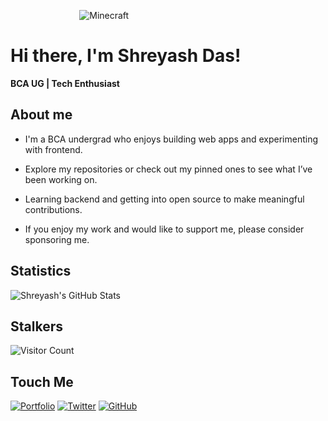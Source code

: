 ‎ ‎ ‎   ‎ ‎‎ ‎   ‎‎ ‎ ‎ ‎‎ ‎‎ ‎‎ ‎  ‎ ‎ ‎   ‎ ‎ ‎ ‎ ‎‎  ‎   ‎ ‎ ‎ ‎ ‎ ‎ ![Minecraft](https://github.com/x0shreyash/x0shreyash/assets/155342625/d11eb321-30b3-42f9-ac1d-0b1f57d39116)

# Hi there, I'm Shreyash Das!
**BCA UG | Tech Enthusiast**

## About me

- I'm a BCA undergrad who enjoys building web apps and experimenting with frontend.

- Explore my repositories or check out my pinned ones to see what I’ve been working on.

- Learning backend and getting into open source to make meaningful contributions.

- If you enjoy my work and would like to support me, please consider sponsoring me.


## Statistics
![Shreyash's GitHub Stats](https://github-readme-stats.vercel.app/api?username=x0shreyash&show_icons=true&theme=dark)


## Stalkers
![Visitor Count](https://count.getloli.com/@x0shreyash?name=x0shreyash&theme=gelbooru-h&padding=7&offset=0&align=top&scale=1&pixelated=1&darkmode=1)


## Touch Me
[![Portfolio](https://img.shields.io/badge/Portfolio-grey?style=for-the-badge&logo=vercel)](https://x0shreyash.vercel.app/)
[![Twitter](https://img.shields.io/badge/Twitter-black?style=for-the-badge&logo=x)](https://x.com/x0shreyash)
[![GitHub](https://img.shields.io/badge/GitHub-181717?style=for-the-badge&logo=github)](https://github.com/x0shreyash)
